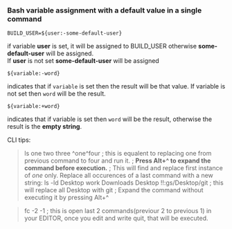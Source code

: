
### Bash variable assignment with a default value in a single command

    BUILD_USER=${user:-some-default-user}  
   if variable **user** is set, it will be assigned to BUILD_USER otherwise **some-default-user** will be assigned.  
   If **user** is not set **some-default-user** will be assigned

    ${variable:-word} 
   indicates that if `variable` is set then the result will be that value. If variable is not set then `word` will be the result. 
   
    ${variable:+word} 
   indicates that if variable is set then `word` will be the result, otherwise the result is the **empty string**.


CLI tips:

> ls one two three
> ^one^four     ; this is equalent to replacing one from previous command to four and run it.
                ; **Press Alt+^ to expand the command before execution.**
                ; This will find and replace first instance of *one* only.
Replace all occurences of a last command with a new string:
> ls -ld Desktop work Downloads Desktop
> !!:gs/Desktop/git     ; this will replace all Desktop with git
                        ; Expand the command without executing it by pressing Alt+^

> fc -2 -1      ; this is open last 2 commands(previour 2 to previous 1) in your EDITOR, once you edit and write quit, that will be executed.
